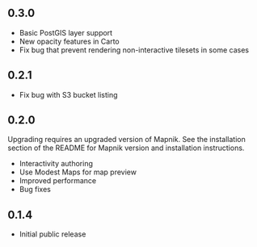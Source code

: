 0.3.0
-----
- Basic PostGIS layer support
- New opacity features in Carto
- Fix bug that prevent rendering non-interactive tilesets in some cases


0.2.1
-----
- Fix bug with S3 bucket listing


0.2.0
-----
Upgrading requires an upgraded version of Mapnik. See the installation section
of the README for Mapnik version and installation instructions.

- Interactivity authoring
- Use Modest Maps for map preview
- Improved performance
- Bug fixes


0.1.4
-----
- Initial public release
